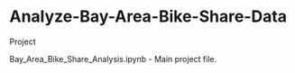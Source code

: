 # Analyze-Bay-Area-Bike-Share-Data
Project

Bay_Area_Bike_Share_Analysis.ipynb - Main project file.
